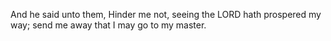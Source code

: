 And he said unto them, Hinder me not, seeing the LORD hath prospered my way; send me away that I may go to my master.
